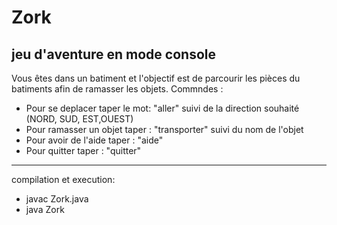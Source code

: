 # Zork
jeu d'aventure en mode console
---------------------------------
Vous êtes dans un batiment et l'objectif est de parcourir les pièces du batiments afin de ramasser les objets.
Commndes :
- Pour se deplacer taper le mot: "aller" suivi de la direction souhaité (NORD, SUD, EST,OUEST)
- Pour ramasser un objet taper : "transporter" suivi du nom de l'objet
- Pour avoir de l'aide taper : "aide"
- Pour quitter taper : "quitter"
----------------------------------
compilation et execution:
- javac Zork.java
- java Zork
